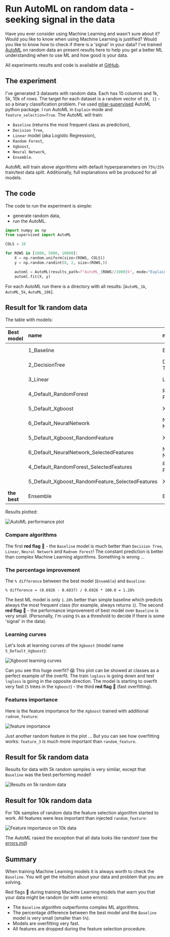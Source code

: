 # Run AutoML on random data - seeking signal in the data

Have you ever consider using Machine Learning and wasn't sure about it? Would you like to know when using Machine Learning is justified? Would you like to know how to check if there is a 'signal' in your data? I've trained [AutoML](https://github.com/mljar/mljar-supervised) on random data an present results here to help you get a better ML understanding when to use ML and how good is your data.

All experiments results and code is available at [GitHub](https://github.com/mljar/mljar-examples/tree/master/Random_Data).

## The experiment

I've generated 3 datasets with random data. Each has 10 columns and 1k, 5k, 10k of rows. The target for each dataset is a random vector of `{0, 1}` - so a binary classification problem. I've used [mljar-supervised](https://github.com/mljar/mljar-supervised) AutoML python package. I run AutoML in `Explain` mode and `feature_selection=True`. The AutoML will train:

- `Baseline` (returns the most frequent class as prediction),
- `Decision Tree`,
- `Linear` model (aka Logistic Regression),
- `Random Forest`,
- `Xgboost`,
- `Neural Network`,
- `Ensemble`.

AutoML will train above algorithms with default hyperparameters on `75%/25%` train/test data split. Additionally, full explanations will be produced for all models.


## The code

The code to run the experiment is simple:

- generate random data,
- run the AutoML.

```py
import numpy as np
from supervised import AutoML

COLS = 10

for ROWS in [1000, 5000, 10000]:
    X = np.random.uniform(size=(ROWS, COLS))
    y = np.random.randint(0, 2, size=(ROWS,))

    automl = AutoML(results_path=f"AutoML_{ROWS//1000}k", mode="Explain", features_selection=True)
    automl.fit(X, y)
```

For each AutoML run there is a directory with all results: [`AutoML_1k`, `AutoML_5k`, `AutoML_10k`].

## Result for 1k random data

The table with models:

| Best model   | name                                             | model_type     | metric_type   |   metric_value |   train_time | Link                                                                       |
|:-------------|:-------------------------------------------------|:---------------|:--------------|---------------:|-------------:|:---------------------------------------------------------------------------|
|              | 1_Baseline                                       | Baseline       | logloss       |       0.692639 |         0.17 | [Results link](https://github.com/mljar/mljar-examples/tree/master/Random_Data/AutoML_1k1_Baseline/README.md)                                       |
|              | 2_DecisionTree                                   | Decision Tree  | logloss       |       0.79591  |         9.32 | [Results link](https://github.com/mljar/mljar-examples/tree/master/Random_Data/AutoML_1k2_DecisionTree/README.md)                                   |
|              | 3_Linear                                         | Linear         | logloss       |       0.696153 |         5.83 | [Results link](https://github.com/mljar/mljar-examples/tree/master/Random_Data/AutoML_1k3_Linear/README.md)                                         |
|              | 4_Default_RandomForest                           | Random Forest  | logloss       |       0.693047 |         7.18 | [Results link](https://github.com/mljar/mljar-examples/tree/master/Random_Data/AutoML_1k4_Default_RandomForest/README.md)                           |
|              | 5_Default_Xgboost                                | Xgboost        | logloss       |       0.687018 |         3.86 | [Results link](https://github.com/mljar/mljar-examples/tree/master/Random_Data/AutoML_1k5_Default_Xgboost/README.md)                                |
|              | 6_Default_NeuralNetwork                          | Neural Network | logloss       |       0.693683 |         4.75 | [Results link](https://github.com/mljar/mljar-examples/tree/master/Random_Data/AutoML_1k6_Default_NeuralNetwork/README.md)                          |
|              | 5_Default_Xgboost_RandomFeature                  | Xgboost        | logloss       |       0.684524 |         0.93 | [Results link](https://github.com/mljar/mljar-examples/tree/master/Random_Data/AutoML_1k5_Default_Xgboost_RandomFeature/README.md)                  |
|              | 6_Default_NeuralNetwork_SelectedFeatures         | Neural Network | logloss       |       0.695517 |         4.56 | [Results link](https://github.com/mljar/mljar-examples/tree/master/Random_Data/AutoML_1k6_Default_NeuralNetwork_SelectedFeatures/README.md)         |
|              | 4_Default_RandomForest_SelectedFeatures          | Random Forest  | logloss       |       0.696178 |         5.78 | [Results link](https://github.com/mljar/mljar-examples/tree/master/Random_Data/AutoML_1k4_Default_RandomForest_SelectedFeatures/README.md)          |
|              | 5_Default_Xgboost_RandomFeature_SelectedFeatures | Xgboost        | logloss       |       0.686194 |         1    | [Results link](https://github.com/mljar/mljar-examples/tree/master/Random_Data/AutoML_1k5_Default_Xgboost_RandomFeature_SelectedFeatures/README.md) |
| **the best** | Ensemble                                         | Ensemble       | logloss       |       0.683784 |         0.77 | [Results link](Ensemble/README.md)


Results plotted:

![AutoML performance plot](https://raw.githubusercontent.com/mljar/mljar-examples/master/Random_Data/AutoML_1k/ldb_performance_boxplot.png)

### Compare algorithms

The first **red flag** :triangular_flag_on_post: - the `Baseline` model is much better than `Decision Tree`, `Linear`, `Neural Network` and `Radnom Forest`! The constant prediction is better than complex Machine Learning algorithms. Something is wrong ...

### The percentage improvement

The `% difference` between the best model (`Ensemble`) and `Baseline`:

```
% difference = (0.6926 - 0.6837) / 0.6926 * 100.0 = 1.28%
```

The best ML model is only `1.28%` better than simple baseline which predicts always the most frequent class (for example, always returns `1`). The second **red flag** :triangular_flag_on_post: - the performance improvement of best model over `Baseline` is very small. (Personally, I'm using `5%` as a threshold to decide if there is some 'signal' in the data).

### Learning curves

Let's look at learning curves of the `Xgboost` (model name `5_Default_Xgboost`):

![Xgboost learning curves](https://raw.githubusercontent.com/mljar/mljar-examples/master/Random_Data/AutoML_1k/5_Default_Xgboost/learning_curves.png)

Can you see this huge overfit? :scream: This plot can be showed at classes as a perfect example of the overfit. The train `logloss` is going down and test `logloss` is going in the opposite direction. The model is starting to overfit very fast (`5` trees in the `Xgboost`) - the third **red flag**  :triangular_flag_on_post: (fast overfitting).


### Features importance

Here is the feature importance for the `Xgboost` trained with additional `radnom_feature`:

![feature importance](https://raw.githubusercontent.com/mljar/mljar-examples/master/Random_Data/AutoML_1k/5_Default_Xgboost_RandomFeature/permutation_importance.png)

Just another random feature in the plot ... But you can see how overfitting works: `feature_3` is much more important than `random_feature`.

## Result for 5k random data

Results for data with 5k random samples is very similar, except that `Baseline` was the best performing model!

![Results on 5k random data](https://raw.githubusercontent.com/mljar/mljar-examples/master/Random_Data/AutoML_5k/ldb_performance_boxplot.png)

## Result for 10k random data

For 10k samples of random data the feature selection algorithm started to work. All features were less important than injected `random_feature`:

![Feature importance on 10k data](https://raw.githubusercontent.com/mljar/mljar-examples/master/Random_Data/AutoML_10k/4_Default_RandomForest_RandomFeature/permutation_importance.png)

The AutoML rasied the exception that all data looks like random! (see the [errors.md](https://github.com/mljar/mljar-examples/blob/master/Random_Data/AutoML_10k/errors.md))

## Summary

When training Machine Learning models it is always worth to check the `Baseline`. You will get the intuition about your data and problem that you are solving.

Red flags :triangular_flag_on_post: during training Machine Learning models that warn you that your data might be random (or with some errors):

- The `Baseline` algorithm outperforms complex ML algorithms.
- The percentage difference between the best model and the `Baseline` model is very small (smaller than `5%`).
- Models are overfitting very fast.
- All features are dropped during the feature selection procedure.
